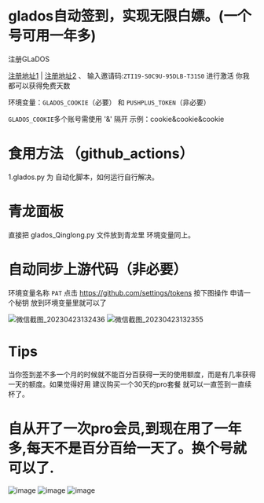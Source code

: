 # glados自动签到，实现无限白嫖。(一个号可用一年多)

注册GLaDOS

[注册地址1](https://glados.space/landing/ZTI19-S0C9U-95DLB-T31S0)  |  [注册地址2](https://zti19-s0c9u-95dlb-t31s0.glados.space) 、
输入邀请码:`ZTI19-S0C9U-95DLB-T31S0` 进行激活 你我都可以获得免费天数

环境变量：`GLADOS_COOKIE`（必要） 和 `PUSHPLUS_TOKEN`（非必要）

 `GLADOS_COOKIE`多个账号需使用 '&' 隔开
  示例：cookie&cookie&cookie



# 食用方法 （github_actions）

 1.glados.py 为 自动化脚本，如何运行自行解决。
 
 
 # 青龙面板
   直接把 glados_Qinglong.py 文件放到青龙里 环境变量同上。
   
 # 自动同步上游代码（非必要）
  环境变量名称 `PAT`
 点击 https://github.com/settings/tokens 按下图操作 申请一个秘钥 放到环境变量里就可以了
 
 ![微信截图_20230423132436](https://user-images.githubusercontent.com/70319988/233821350-908a0752-658d-4452-919d-8e7b1acf81f4.png)
![微信截图_20230423132355](https://user-images.githubusercontent.com/70319988/233821351-f7644740-325b-41cb-8d86-0b9692d9eedb.png)
 
 # Tips
 
   当你签到差不多一个月的时候就不能百分百获得一天的使用额度，而是有几率获得一天的额度。如果觉得好用 建议购买一个30天的pro套餐 就可以一直签到一直续杯了。

   # 自从开了一次pro会员,到现在用了一年多,每天不是百分百给一天了。换个号就可以了. 

![image](https://user-images.githubusercontent.com/70319988/231369203-c812910a-963d-45b8-98a5-95b2623c25d7.png)
![image](https://user-images.githubusercontent.com/70319988/199923789-639e8295-b03e-4abd-858e-ff427015512a.png)
![image](https://user-images.githubusercontent.com/70319988/199923884-d81dd457-ecc5-4de9-b480-191d25217c47.png)

